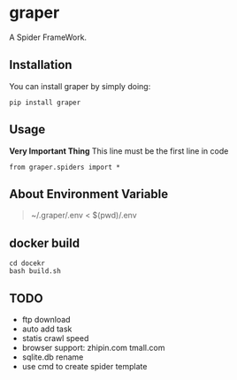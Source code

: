 # graper
A Spider FrameWork.

## Installation
You can install graper by simply doing:

    pip install graper
    
## Usage
**Very Important Thing**
This line must be the first line in code
```
from graper.spiders import *
```


## About Environment Variable
> ~/.graper/.env < $(pwd)/.env


## docker build
```shell
cd docekr
bash build.sh
```

## TODO
- ftp download
- auto add task
- statis crawl speed
- browser support: zhipin.com tmall.com
- sqlite.db rename
- use cmd to create spider template